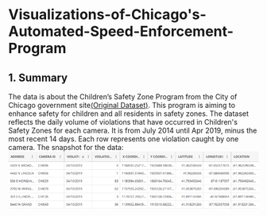 # Visualizations-of-Chicago's-Automated-Speed-Enforcement-Program
## 1.	Summary 
The data is about the Children’s Safety Zone Program from the City of Chicago government site[(Original Dataset)](https://data.cityofchicago.org/Transportation/Speed-Camera-Violations/hhkd-xvj4
). This program is aiming to enhance safety for children and all residents in safety zones. The dataset reflects the daily volume of violations that have occurred in Children's Safety Zones for each camera. It is from July 2014 until Apr 2019, minus the most recent 14 days. Each row represents one violation caught by one camera.
The snapshot for the data:
![Pic1](image/snapshot.png)


